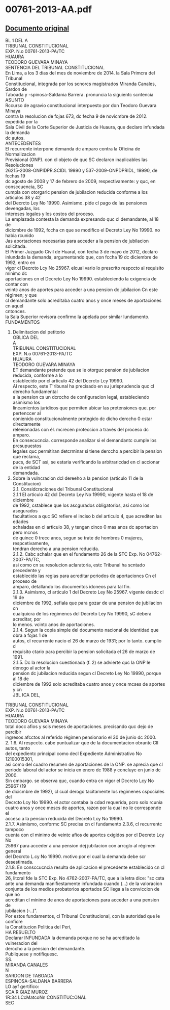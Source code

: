 
00761-2013-AA.pdf
=================
  
[Documento original](https://tc.gob.pe/jurisprudencia/2015/00761-2013-AA.pdf)  
---  
BL 1 DEL A  
TRIBUNAL CONSTITUCIONAL  
EXP. N.o 00761-2013-PA/TC  
HUAURA  
TEODORO GUEVARA MINAYA  
SENTENCIA DEL TRIBUNAL CONSTITUCIONAL  
En Lima, a los 3 dias del mes de noviembre de 2014. la Sala Primcra del Tribunal  
Constitucional, integrada por los scnorcs magistrados Miranda Canales, Sardon de  
Taboada y -spinosa-Saldania Barrera. pronuncia la siguientc scntencia  
ASUNTO  
Rccurso de agravio constitucional interpuesto por don Teodoro Guevara Minaya  
contra la resolucion de fojas 673, dc fecha 9 de novicmbre de 2012. expedida por la  
Sala Civil de la Corte Superior de Justicia de Huaura, que declaro infundada la demanda  
dc autos.  
ANTECEDENTES  
El recurrente interpone demanda dc amparo contra la Oficina de Normalizacion  
Previsional (ONP). con cl objeto de quc SC declarcn inaplicables las Resoluciones  
26215-2008-ONPIDPR.SCIDL 19990 y 537-2009-ONPDPRIDL, 19990, de fcchas 19  
dc agosto de 2008 y 17 de febrero de 2009, respectivamente: y quc, en consccuencia, SC  
cumpla con otorgarlc pension de jubilacion reducida conforme a los articulos 38 y 42  
del Decrcto Ley No 19990. Asimismo. pide cl pago de las pensiones devengadas, los  
intereses legales y los costos del proceso.  
La emplazada contesta la demanda expresando quc cl demandante, al 18 de  
dicicmbre de 1992, fccha cn que se modifico el Decreto Ley No 19990. no habia rcunido  
Jas aportaciones necesarias para acceder a la pension de jubilacion solicitada.  
El Primer Juzgado Civil de Huaral, con fecha 3 de mayo de 2012, dcclaro  
inlundada la demanda, argumentando que, con fccha 19 dc diciembre de 1992, entro en  
vigor cl Decrcto Lcy No 25967. elcual vario lo prescrito respccto al requisito minimo dc  
aportaciones cn el Dccreto Ley No 19990. estableciendo la cxigencia de contar con  
veintc anos de aportes para acceder a una pension dc jubilacion Cn este régimen; y que  
cl demandante solo acreditaba cuatro anos y once meses de aportaciones cn aquel  
cntonces.  
la Sala Supcrior revisora confirmo la apelada por similar lundamento.  
FUNDAMENTOS  
1. Delimitacion del petitorio  
OBLICA DEL  
A  
TRIBUNAL CONSTITUCIONAL  
EXP. N.o 00761-2013-PA/TC  
HUAURA  
TEODORO GUEVARA MINAYA  
ET demandante pretende que se le otorguc pension de jubilacion reducida, conforme a lo  
cstablecido por cl articulo 42 del Dccrcto Lcy 19990.  
Al respecto, este T'ribunal ha precisado en su jurisprudencia quc cl derecho fundamental  
a la pension cs un dcrccho de configuracion legal, estableciendo asimismo los  
lincamicntos juridicos que permiten ubicar las pretensioncs que. por pertenccer al  
conienido constitucionalmente protegido dc dicho derccho 0 cstar directamente  
releeionadas con él. mcrecen proteccion a través del proceso dc amparo.  
En consecucncia. corresponde analizar si el demandantc cumple los prcsupuestos  
legales quc permitiran detcrminar si tiene derccho a percibir la pension que reclama,  
pucs, de SCT asi, se estaria verificando la arbitraricdad en cl accionar de la entidad  
demandada.  
2. Sobre la vulncracion dcl dereeho a la pension (articulo 11 de la Constitucion)  
2.1. Considcraciones del Tribunal Constitucional  
2.1.1 EI articulo 42 dcl Decreto Ley No 19990, vigente hasta el 18 de diciembre  
de 1992, cstablece que los ascgurados obligatorios, asi como los asegurados  
facultativos a quc SC refiere el inciso b del articulo 4, que acrediten las edades  
schaladas en cl articulo 38, y tengan cinco 0 mas anos dc aportacion pero mcnos  
de quincc 0 trecc anos, segun se trate de hombres 0 mujeres, respcetivamente,  
tendran derecho a una pension reducida.  
2.1.2. Cabc schalar que en el fundamento 26 de la STC Exp. No 04762-2007-PA/TC,  
asi como cn su resolucion aclaratoria, estc Tribunal ha scntado precedente y  
establecido las reglas para acreditar pcriodos de aportacioncs Cn el proceso de  
amparo, detallando los documentos idoneos para tal fin.  
2.1.3. Asimismo, cl articulo 1 del Decreto Ley No 25967. vigente desdc cl 19 de  
diciembre de 1992, sefiala que para gozar de una pension de jubilacion cn  
cualquicra de los regimencs dcl Decreto Ley No 19990, sC debera acreditar, por  
lo menos. vcintc anos de aportaciones.  
2.1.4. Segun la copia simple del documento nacional de identidad que obra a fojas 1 de  
autos, cl recurrente nacio el 26 de marzo de 1931; por lo tanto. cumplio cl  
requisito ctario para percibir la pension solicitada el 26 de marzo de 1991.  
2.1.5. Dc la resolucion cuestionada (f. 2) se advierte quc la ONP le dencgo al actor la  
pension dc jubilacion reducida segun cl Decreto Ley No 19990, porque al 18 de  
diciembre de 1992 solo acreditaba cuatro anos y once mcses de aportes y cn  
JBL ICA DEL,  
  
TRIBUNAL CONSTITUCIONAL  
EXP. N.o 00761-2013-PA/TC  
HUAURA  
TEODORO GUEVARA MINAYA  
total docc afios y scis meses de aportaciones. precisando quc dejo de percibir  
ingresos afcctos al referido régimen pensionario el 30 de junio dc 2000.  
2. 1.6. Al respccto. cabe puntualizar que de la documentacion obrantc Cll autos, tanto  
del expedientc principal como decl Expediente Administrativo No 12100015301,  
asi como del cuadro resumen de aportaciones de la ONP. se aprecia que cl  
periodo laboral del actor se inicia en encro dc 1988 y concluyc en junio dc 2000.  
Sin cmbargo. se observa quc, cuando entra cn vigor el Dccrcto Lcy No 25967 (19  
de dicicmbre de 1992), cl cual derogo tacitamente los regimenes cspcciales del  
Decrcto Lcy No 19990. el actor contaba la cdad requerida, pcro solo rcunia  
cuatro anos y once mescs de aportcs, razon por la cual no le corresponde el  
acceso a la pension reducida del Decreto Lcy No 19990.  
2.1.7. Asimismo, conformc SC precisa cn cl fundamento 2.3.6, cl recurrentc tampoco  
cuenta con cl minimo de veintc afios de aportcs cxigidos por cl Decreto Lcy No  
25967 para acceder a una pension dej jubilacion con arrcglo al régimen general  
del Decrcto L.cy No 19990. motivo por el cual la demanda debe scr desestimada.  
2.1.8. En consccucncia resulta de aplicacion el precedente establecido cn cl fundamento  
26, litcral fde la STC Exp. No 4762-2007-PA/TC, que a la letra dice: "sc csta  
ante una demanda manifiestamente infundada cuando (...) de la valoracion  
conjunta de los medios probatorios aportados SC llega a la conviccion de que no  
acrcditan cl minimo de anos de aportaciones para acceder a una pension de  
jubilacion (-..)".  
Por estos fundamentos, cl Tribunal Constitucional, con la autoridad que le conficre  
la Constitucion Politica del Peri,  
HA RESUELTO  
Declarar INFUNDADA la demanda porque no se ha acreditado la vulneracion del  
derccho a la pension del demandante.  
Publiquese y notifiquesc.  
SS.  
MIRANDA CANALES  
N  
SARDON DE TABOADA  
ESPINOSA-SALDANA BARRERA  
LO ayf gertifico:  
SCA R GIAZ MUROZ  
1R:34 LCcMatcoNn CONSTITUC:ONAL  
SEC